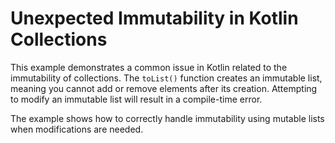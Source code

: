 # Unexpected Immutability in Kotlin Collections

This example demonstrates a common issue in Kotlin related to the immutability of collections.  The `toList()` function creates an immutable list, meaning you cannot add or remove elements after its creation.  Attempting to modify an immutable list will result in a compile-time error.

The example shows how to correctly handle immutability using mutable lists when modifications are needed.